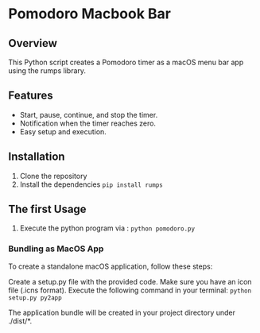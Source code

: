 # Pomodoro Macbook Bar

## Overview
This Python script creates a Pomodoro timer as a macOS menu bar app using the rumps library.

## Features
- Start, pause, continue, and stop the timer.
- Notification when the timer reaches zero.
- Easy setup and execution.

## Installation 
1. Clone the repository
2. Install the dependencies
    ``pip install rumps``

## The first Usage
1. Execute the python program via : ``python pomodoro.py``

### Bundling as MacOS App
To create a standalone macOS application, follow these steps:

Create a setup.py file with the provided code.
Make sure you have an icon file (.icns format).
Execute the following command in your terminal: ``python setup.py py2app``


The application bundle will be created in your project directory under ./dist/*.

